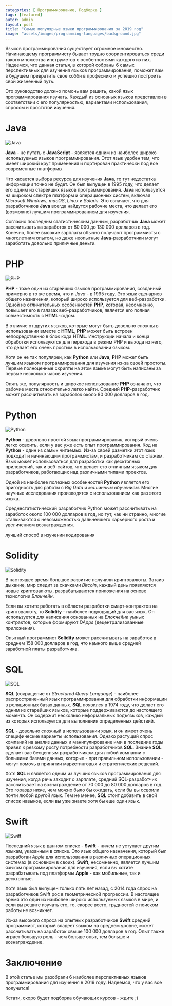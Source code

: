 ```yaml
---
categories: [ Программирование, Подборка ]
tags: [featured]
autor: admin
layout: post
title: "Самые популярные языки программирования за 2019 год"
image: "assets/images/programming-languages/background.jpg"
---
```


Языков программирования существует огромное множество. Начинающему программисту бывает трудно соориентироваться среди такого множества инструметов с особенностями каждого из них. Надеемся, что данная статья, в которой собраны 6 самых перспективных для изучения языков программирования, поможет вам в будущем превратить свое хобби в професиию и успешно построить свой жизненный путь.

Это руководство должно помочь вам решить, какой язык программирования изучать. Каждый из основных языков представлен в соответствии с его популярностью, вариантами использования, спросом и простотой изучения.

# Java

![Java](/assets/images/programming-languages/java.jpg)

**Java** - не путать с **JavaScript** - является одним из наиболее широко используемых языков программирования. Этот язык удобен тем, что имеет широкий круг применения и портирован практически под все современные платформы.

Что касается выбора ресурса для изучения **Java**, то тут недостатка информации точно не будет. Он был выпущен в 1995 году, что делает его одним из старейших языков программирования. **Java** используется на широком спектре платформ и операционных систем, включая *Microsoft Windows*, *macOS*, *Linux* и *Solaris*. Это означает, что для разработчиков **Java** всегда найдутся рабочие места, что делает его (возможно) лучшим программированием для изучения.

Согласно последним статистическим данным, разработчик **Java** может рассчитывать на заработок от 80 000 до 130 000 долларов в год. Конечно, более высокие зарплаты обычно получают программисты с многолетним опытом, но даже неопытные **Java**-разработчики могут заработать довольно приличные деньги.

# PHP

![PHP](/assets/images/programming-languages/php.jpg)

**PHP** - тоже один из старейших языков программирования, созданный примерно в то же время, что и *Java* - в 1995 году. Это язык сценариев общего назначения, который широко используется для веб-разработки. Одной из отличительных особенностей **PHP**, которая, несомненно, повышает его в галазах веб-разработчиков, является его полная совместимость с **HTML**-кодом.

В отличие от других языков, которые могут быть довольно сложны в использовании вместе с **HTML**, **PHP** может быть встроен непосредственно в блок кода **HTML**. Инструкции начала и конца обработки используются для перехода в режим PHP и выхода из него, что делает его очень простым в использовании языком.

Хотя он не так популярен, как **Python** или **Java**, **PHP** может быть лучшим языком программирования для изучения из-за своей простоты. Первые полноценные скрипты на этом языке могут быть написаны за первые несколько часов изучения.

Опять же, популярность и широкое использование **PHP** означают, что рабочие места относительно легко найти. Средний **PHP**-разработчик может рассчитывать на заработок около 80 000 долларов в год.

# Python

![Python](/assets/images/programming-languages/python.jpg)

**Python** - довольно простой язык программирования, который очень легко освоить, если у вас уже есть опыт программирования. Код на **Python** - один из самых читаемых. Из-за своей разметки этот язык подходит и начинающим программистам, и разработчикам со стажем. Язык может использоваться для разработки как десктопных приложений, так и веб-сайтов, что делает его отличным языком для разработчиков, работающих над различными типами проектов.

Одной из наиболее полезных особенностей **Python** является его пригодность для работы с *Big Data* и *машинным обучением*. Многие научные исследования производятся с использованием как раз этого языка.

Среднестатистический разработчик Python может рассчитывать на заработок около 100 000 долларов в год, но тут, как ни странно, многие сталкиваются с невозможностью дальнейшего карьерного роста и увеличением вознаграждения.

лучший способ в изучении кодирования

# Solidity

![Solidity](/assets/images/programming-languages/solidity.jpg)

В настоящее время большое развитие получили криптовалюты. Затаив дыхание, мир следит за скачками *Bitcoin*, каждый день появляются новые криптовалюты, разрабатываются приложения на основе технологии *Блокчейн*.

Если вы хотите работать в области разработки смарт-контрактов на криптовалюту, то **Solidity** - наиболее подходящий для вас язык. Он используется для написания основанных на *Блокчейне* умных контрактов, которые формируют *DApps* (децентрализованные приложения).

Опытный программист **Solidity** может рассчитывать на заработок в среднем 158 000 долларов в год, что намного выше средней заработной платы разработчика. 

# SQL

![SQL](/assets/images/programming-languages/sql.png)

**SQL** (сокращение от *Structured Query Language*) - наиболее распространенный язык программирования для обработки информации в реляционных базах данных. **SQL** появился в 1974 году, что делает его одним из старейших языков, которые поддерживаются до настоящего момента. Он содержит несколько неформальных подъязыков, каждый из которых используется для выполнения определенных действий.

**SQL** - довольно сложный в использовании язык, и он имеет очень специфические варианты использования. Однако растущий спрос компаний на анализ данных и манипулирование ими в последние годы привел к резкому росту потребности разработчиков **SQL**. Знание **SQL** сделает вас бесценным разработчиком для любой компании с большими базами данных, которые - при правильном использовании - могут помочь в принятии маркетинговых и стратегических решений.

Хотя **SQL** и является одним из лучших языков программирования для изучения, когда речь заходит о зарплате, средний SQL-разработчик рассчитывает на вознаграждение от 70 000 до 80 000 долларов в год. Это гораздо ниже, чем можно было бы ожидать, если бы вы освоили почти любой другой язык. Тем не менее, **SQL** стоит добавить в свой список навыков, если вы уже знаете хотя бы еще один язык.

# Swift

![Swift](/assets/images/programming-languages/swift.jpeg)

Последний язык в данном списке - **Swift** - ничем не уступает другим языкам, указанным в списке. Это язык общего назначения, который был разработан *Apple* для использования в различных операционных системах (в основном в своих). **Swift**, несомненно, является лучшим языком программирования для изучения, если вы хотите разрабатывать под платформы **Apple** - как мобильные, так и десктопные.

Хотя язык был выпущен только пять лет назад, с 2014 года спрос на разработчиков Swift рос в геометрической прогрессии. В настоящее время это один из наиболее широко используемых языков в мире, и если вы решите изучать его, то, скорее всего, трудностей с поиском работы не возникнет.

Из-за высокого спроса на опытных разработчиков **Swift** средний программист, который владеет языком на среднем уровне, может рассчитывать на заработок свыше 100 000 долларов в год. Опыт также играет большую роль - чем больше опыт, тем  больше и вознаграждение.

# Заключение

В этой статье мы разобрали 6 наиболее перспективных языков программирования для изучения в 2019 году. Надеемся, что у вас все получится!

Кстати, скоро будет подборка обучающих курсов - ждите ;)